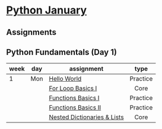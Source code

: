 # [Python January](https://www.tylermaxwell.co/python_january)

## Assignments

## Python Fundamentals (Day 1)


| week | day |  assignment                                                                                     | type     |
|------|-----|-------------------------------------------------------------------------------------------------|:--------:|
| 1    | Mon | [Hello World](https://github.com/tmax818/hello_world_python)                                    | Practice |
|      |     | [For Loop Basics I](https://github.com/tmax818/for_loop_basics_i_python)                        | Core     |
|      |     | [Functions Basics I](https://github.com/tmax818/functions_basics_i_python)                      | Practice |
|      |     | [Functions Basics II](https://github.com/tmax818/functions_basics_ii_python)                    | Practice |
|      |     | [Nested Dictionaries & Lists](https://github.com/tmax818/nested_dictionaries_and_lists_python)  | Core     |